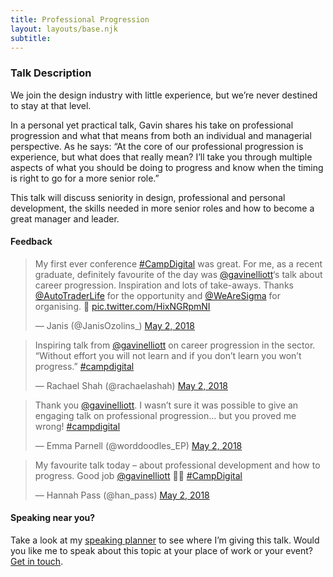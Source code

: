 ```yaml
---
title: Professional Progression
layout: layouts/base.njk
subtitle:
---
```

### Talk Description

We join the design industry with little experience, but we’re never destined to stay at that level.

In a personal yet practical talk, Gavin shares his take on professional progression and what that means from both an individual and managerial perspective. As he says: “At the core of our professional progression is experience, but what does that really mean? I’ll take you through multiple aspects of what you should be doing to progress and know when the timing is right to go for a more senior role.”

This talk will discuss seniority in design, professional and personal development, the skills needed in more senior roles and how to become a great manager and leader.

#### Feedback

> My first ever conference [\#CampDigital](https://twitter.com/hashtag/CampDigital?src=hash&ref_src=twsrc%5Etfw) was great. For me, as a recent graduate, definitely favourite of the day was [@gavinelliott](https://twitter.com/gavinelliott?ref_src=twsrc%5Etfw)‘s talk about career progression. Inspiration and lots of take-aways. Thanks [@AutoTraderLife](https://twitter.com/AutoTraderLife?ref_src=twsrc%5Etfw) for the opportunity and [@WeAreSigma](https://twitter.com/WeAreSigma?ref_src=twsrc%5Etfw) for organising. 🙏 [pic.twitter.com/HixNGRpmNI](https://t.co/HixNGRpmNI)
>
> — Janis (@JanisOzolins\_) [May 2, 2018](https://twitter.com/JanisOzolins_/status/991720893779988481?ref_src=twsrc%5Etfw)

<script async="" charset="utf-8" src="https://platform.twitter.com/widgets.js"></script>

> Inspiring talk from [@gavinelliott](https://twitter.com/gavinelliott?ref_src=twsrc%5Etfw) on career progression in the sector. “Without effort you will not learn and if you don’t learn you won’t progress.” [\#campdigital](https://twitter.com/hashtag/campdigital?src=hash&ref_src=twsrc%5Etfw)
>
> — Rachael Shah (@rachaelashah) [May 2, 2018](https://twitter.com/rachaelashah/status/991699082023489537?ref_src=twsrc%5Etfw)

<script async="" charset="utf-8" src="https://platform.twitter.com/widgets.js"></script>

> Thank you [@gavinelliott](https://twitter.com/gavinelliott?ref_src=twsrc%5Etfw). I wasn’t sure it was possible to give an engaging talk on professional progression… but you proved me wrong! [\#campdigital](https://twitter.com/hashtag/campdigital?src=hash&ref_src=twsrc%5Etfw)
>
> — Emma Parnell (@worddoodles\_EP) [May 2, 2018](https://twitter.com/worddoodles_EP/status/991699962911252480?ref_src=twsrc%5Etfw)

<script async="" charset="utf-8" src="https://platform.twitter.com/widgets.js"></script>

> My favourite talk today – about professional development and how to progress. Good job [@gavinelliott](https://twitter.com/gavinelliott?ref_src=twsrc%5Etfw) 👍🏼 [\#CampDigital](https://twitter.com/hashtag/CampDigital?src=hash&ref_src=twsrc%5Etfw)
>
> — Hannah Pass (@han\_pass) [May 2, 2018](https://twitter.com/han_pass/status/991694341260435456?ref_src=twsrc%5Etfw)

<script async="" charset="utf-8" src="https://platform.twitter.com/widgets.js"></script>

#### Speaking near you?

Take a look at my [speaking planner](https://www.gavinelliott.co.uk/speaking/) to see where I’m giving this talk. Would you like me to speak about this topic at your place of work or your event? [Get in touch](https://www.gavinelliott.co.uk/contact/).
